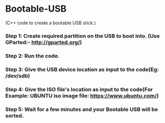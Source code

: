 # Bootable-USB

(C++ code to create a bootable USB stick.)

### Step 1: Create required partition on the USB to boot into. (Use GParted:- http://gparted.org/)
### Step 2: Run the code.
### Step 3: Give the USB device location as input to the code(Eg: /dev/sdb)
### Step 4: Give the ISO file's location as input to the code(For Example: UBUNTU iso image file: https://www.ubuntu.com/)
### Step 5: Wait for a few minutes and your Bootable USB will be sorted.
